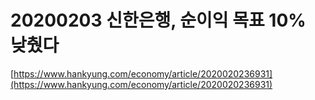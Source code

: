 # 20200203 신한은행, 순이익 목표 10% 낮췄다

[https://www.hankyung.com/economy/article/2020020236931](https://www.hankyung.com/economy/article/2020020236931)